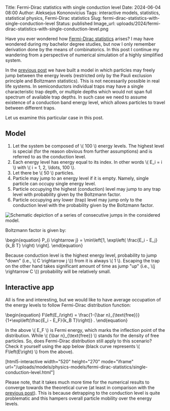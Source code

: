 Title: Fermi-Dirac statistics with single conduction level
Date: 2024-06-04 08:00
Author: Aleksejus Kononovicius
Tags: interactive models, statistics, statistical physics, Fermi-Dirac statistics
Slug: fermi-dirac-statistics-with-single-conduction-level
Status: published
Image_url: uploads/2024/fermi-dirac-statistics-with-single-conduction-level.png

Have you ever wondered how [Fermi-Dirac
statistics](/tag/fermi-dirac-statistics/) arises? I may have
wondered during my bachelor degree studies, but now I only remember
derivation done by the means of combinatorics. In this post I continue my
wandering from a perspective of numerical simulation of a highly simplified
system.

In the [previous post]({filename}/articles/2024/fermi-dirac-statistics.md)
we have built a model in which particles may freely jump between the energy
levels (restricted only by the Pauli exclusion principle and Boltzmann
statistics). This is not necessarily possible in real life systems. In
semiconductors individual traps may have a single characteristic trap depth,
or multiple depths which would not span full spectrum of available trap
depths. In such case we need to assume existence of a conduction band energy
level, which allows particles to travel between different traps.

Let us examine this particular case in this post.
<!--more-->

## Model

1. Let the system be composed of \\\( 100 \\\) energy levels. The highest
   level is special (for the reason obvious from further assumptions) and is
   referred to as the conduction level.
1. Each energy level has energy equal to its index. In other words \\\( E\_i
   = i \\\) with \\\( i = 1, 2, \ldots, 100 \\\).
1. Let there be \\\( 50 \\\) particles.
1. Particle may jump to an energy level if it is empty. Namely, single
   particle can occupy single energy level.
1. Particle occupying the highest (conduction) level may jump to any trap
   level with probability given by the Boltzmann factor.
1. Particle occupying any lower (trap) level may jump only to the conduction
   level with the probability given by the Boltzmann factor.

![Schematic depiction of a series of consecutive jumps in the considered model.]({static}/uploads/2024/fermi-dirac-statistics-with-single-conduction-level.png
"Schematic depiction of a series of consecutive jump in the considered
model. Main thing to notice is that jumps from deep (trap) levels are
allowed only to the conduction level. From the conduction level any other
deeper layer can be reached.")

Boltzmann factor is given by:

\begin{equation}
    P\_{i \rightarrow j} = \min\left[1, \exp\left( \frac{E\_i - E\_j}{k\_B T} \right) \right].
\end{equation}

Because conduction level is the highest energy level, probability to jump
"down" (i.e., \\\( C \rightarrow j \\\)) from it is always \\\( 1 \\\).
Escaping the trap on the other hand takes significant amount of time as jump
"up" (i.e., \\\(j \rightarrow C \\\)) probability will be relatively small.

## Interactive app

All is fine and interesting, but we would like to have average
occupation of the energy levels to follow Fermi-Dirac distribution function:

\begin{equation}
    F\left(E\_i\right) = \frac{1-{\bar n}\_{\text{free}}}{1+\exp\left(\frac{E\_i - E\_F}{k\_B T}\right)} .
\end{equation}

In the above \\\( E\_F \\\) is Fermi energy, which marks the inflection
point of the distribution. While \\\( {\bar n}\_{\text{free}} \\\) stands
for the density of free particles. So, does Fermi-Dirac distribution still
apply to this scenario? Check it yourself using the app below (black
curve represents \\\( F\left(E\right) \\\) from the above).

[html5-interactive width="520" height="270" mode="iframe"
url="/uploads/models/physics-models/fermi-dirac-statistics/single-conduction-level.html"]

Please note, that it takes much more time for the numerical results to
converge towards the theoretical curve (at least in comparison with the
[previous post]({filename}/articles/2024/fermi-dirac-statistics.md)). This
is because detrapping to the conduction level is quite problematic and this
hampers overall particle mobility over the energy levels.
